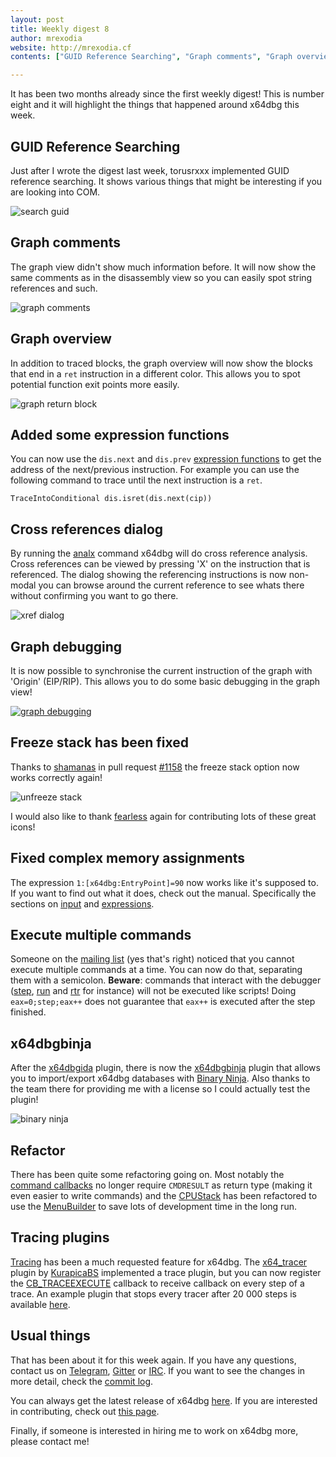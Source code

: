 ```yaml
---
layout: post
title: Weekly digest 8
author: mrexodia
website: http://mrexodia.cf
contents: ["GUID Reference Searching", "Graph comments", "Graph overview", "Added some expression functions", "Cross references dialog", "Graph debugging", "Freeze stack has been fixed", "Fixed complex memory assignments", "Execute multiple commands", "x64dbgbinja", "Refactor", "Tracing plugins", "Usual things"]

---
```


It has been two months already since the first weekly digest! This is number eight and it will highlight the things that happened around x64dbg this week.

## GUID Reference Searching

Just after I wrote the digest last week, torusrxxx implemented GUID reference searching. It shows various things that might be interesting if you are looking into COM.

![search guid](http://i.imgur.com/nnXLyvF.png)

## Graph comments

The graph view didn't show much information before. It will now show the same comments as in the disassembly view so you can easily spot string references and such.

![graph comments](http://i.imgur.com/QxaEDeJ.png)

## Graph overview

In addition to traced blocks, the graph overview will now show the blocks that end in a `ret` instruction in a different color. This allows you to spot potential function exit points more easily.

![graph return block](http://i.imgur.com/JTtzfPt.png)

## Added some expression functions

You can now use the `dis.next` and `dis.prev` [expression functions](http://x64dbg.readthedocs.io/en/latest/introduction/Expression-functions.html) to get the address of the next/previous instruction. For example you can use the following command to trace until the next instruction is a `ret`.

`TraceIntoConditional dis.isret(dis.next(cip))`

## Cross references dialog

By running the [analx](http://x64dbg.readthedocs.io/en/latest/commands/analysis/analxrefs.html) command x64dbg will do cross reference analysis. Cross references can be viewed by pressing 'X' on the instruction that is referenced. The dialog showing the referencing instructions is now non-modal you can browse around the current reference to see whats there without confirming you want to go there.

![xref dialog](http://i.imgur.com/AixCDVd.png)

## Graph debugging

It is now possible to synchronise the current instruction of the graph with 'Origin' (EIP/RIP). This allows you to do some basic debugging in the graph view!

[![graph debugging](https://i.imgur.com/scLsSsu.gif)](https://i.imgur.com/scLsSsu.gif)

## Freeze stack has been fixed

Thanks to [shamanas](https://github.com/shamanas) in pull request [#1158](https://github.com/x64dbg/x64dbg/pull/1158) the freeze stack option now works correctly again!

![unfreeze stack](http://i.imgur.com/0MBQdOk.png)

I would also like to thank [fearless](https://github.com/mrfearless) again for contributing lots of these great icons!

## Fixed complex memory assignments

The expression `1:[x64dbg:EntryPoint]=90` now works like it's supposed to. If you want to find out what it does, check out the manual. Specifically the sections on [input](http://help.x64dbg.com/en/latest/introduction/Input.html) and [expressions](http://help.x64dbg.com/en/latest/introduction/Expressions.html).

## Execute multiple commands

Someone on the [mailing list](mailto:x64dbg@googlegroups.com) (yes that's right) noticed that you cannot execute multiple commands at a time. You can now do that, separating them with a semicolon. **Beware**: commands that interact with the debugger ([step](http://x64dbg.readthedocs.io/en/latest/commands/debug-control/StepOver.html), [run](http://x64dbg.readthedocs.io/en/latest/commands/debug-control/run.html) and [rtr](http://x64dbg.readthedocs.io/en/latest/commands/debug-control/StepOut.html) for instance) will not be executed like scripts! Doing `eax=0;step;eax++` does not guarantee that `eax++` is executed after the step finished.

## x64dbgbinja

After the [x64dbgida](https://github.com/x64dbg/x64dbgida) plugin, there is now the [x64dbgbinja](https://github.com/x64dbg/x64dbgbinja) plugin that allows you to import/export x64dbg databases with [Binary Ninja](https://binary.ninja). Also thanks to the team there for providing me with a license so I could actually test the plugin!

![binary ninja](http://i.imgur.com/82Hxm0y.png)

## Refactor

There has been quite some refactoring going on. Most notably the [command callbacks](https://x64dbg.com/blog/2016/10/04/architecture-of-x64dbg.html#commands-dispatch) no longer require `CMDRESULT` as return type (making it even easier to write commands) and the [CPUStack](https://github.com/x64dbg/x64dbg/blob/33024f567230620eaa5cd5188b0c0f2c9903e1a9/src/gui/Src/Gui/CPUStack.cpp#L79) has been refactored to use the [MenuBuilder](https://x64dbg.com/blog/2016/10/04/architecture-of-x64dbg.html#context-menu-management) to save lots of development time in the long run.

## Tracing plugins

[Tracing](https://github.com/x64dbg/x64dbg/issues/790) has been a much requested feature for x64dbg. The [x64_tracer](https://github.com/KurapicaBS/x64_tracer) plugin by [KurapicaBS](https://github.com/KurapicaBS) implemented a trace plugin, but you can now register the [CB_TRACEEXECUTE](http://help.x64dbg.com/en/latest/developers/plugins/Callbacks/plugcbtraceexecute.html) callback to receive callback on every step of a trace. An example plugin that stops every tracer after 20 000 steps is available [here](https://github.com/mrexodia/TracePlugin).

## Usual things

That has been about it for this week again. If you have any questions, contact us on [Telegram](http://telegram.x64dbg.com), [Gitter](http://gitter.x64dbg.com) or [IRC](http://webchat.freenode.net/?channels=x64dbg). If you want to see the changes in more detail, check the [commit log](https://github.com/x64dbg/x64dbg/commits).

You can always get the latest release of x64dbg [here](http://releases.x64dbg.com). If you are interested in contributing, check out [this page](http://contribute.x64dbg.com).

Finally, if someone is interested in hiring me to work on x64dbg more, please contact me!